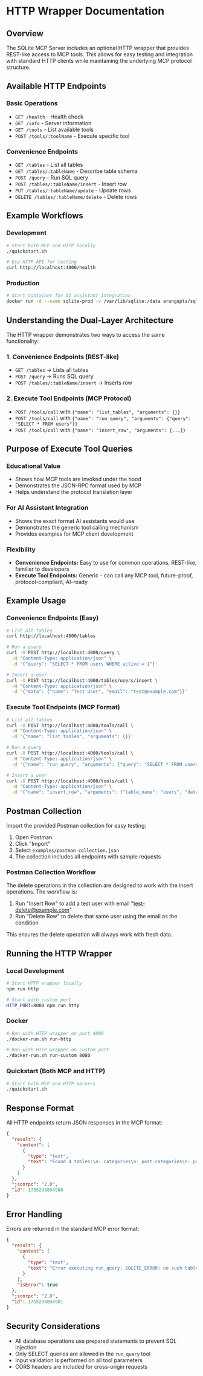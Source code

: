 # HTTP Wrapper Documentation

## Overview

The SQLite MCP Server includes an optional HTTP wrapper that provides REST-like access to MCP tools. This allows for easy testing and integration with standard HTTP clients while maintaining the underlying MCP protocol structure.

## Available HTTP Endpoints

### Basic Operations
- `GET /health` - Health check
- `GET /info` - Server information
- `GET /tools` - List available tools
- `POST /tools/:toolName` - Execute specific tool

### Convenience Endpoints
- `GET /tables` - List all tables
- `GET /tables/:tableName` - Describe table schema
- `POST /query` - Run SQL query
- `POST /tables/:tableName/insert` - Insert row
- `PUT /tables/:tableName/update` - Update rows
- `DELETE /tables/:tableName/delete` - Delete rows

## Example Workflows

### Development
```bash
# Start both MCP and HTTP locally
./quickstart.sh

# Use HTTP API for testing
curl http://localhost:4000/health
```

### Production
```bash
# Start container for AI assistant integration
docker run -d --name sqlite-prod -v /var/lib/sqlite:/data arungupta/sqlite-mcp-server
```

## Understanding the Dual-Layer Architecture

The HTTP wrapper demonstrates two ways to access the same functionality:

### 1. Convenience Endpoints (REST-like)
- `GET /tables` → Lists all tables
- `POST /query` → Runs SQL query
- `POST /tables/:tableName/insert` → Inserts row

### 2. Execute Tool Endpoints (MCP Protocol)
- `POST /tools/call` with `{"name": "list_tables", "arguments": {}}`
- `POST /tools/call` with `{"name": "run_query", "arguments": {"query": "SELECT * FROM users"}}`
- `POST /tools/call` with `{"name": "insert_row", "arguments": {...}}`

## Purpose of Execute Tool Queries

### Educational Value
- Shows how MCP tools are invoked under the hood
- Demonstrates the JSON-RPC format used by MCP
- Helps understand the protocol translation layer

### For AI Assistant Integration
- Shows the exact format AI assistants would use
- Demonstrates the generic tool calling mechanism
- Provides examples for MCP client development

### Flexibility
- **Convenience Endpoints:** Easy to use for common operations, REST-like, familiar to developers
- **Execute Tool Endpoints:** Generic - can call any MCP tool, future-proof, protocol-compliant, AI-ready

## Example Usage

### Convenience Endpoints (Easy)
```bash
# List all tables
curl http://localhost:4000/tables

# Run a query
curl -X POST http://localhost:4000/query \
  -H "Content-Type: application/json" \
  -d '{"query": "SELECT * FROM users WHERE active = 1"}'

# Insert a user
curl -X POST http://localhost:4000/tables/users/insert \
  -H "Content-Type: application/json" \
  -d '{"data": {"name": "Test User", "email": "test@example.com"}}'
```

### Execute Tool Endpoints (MCP Format)
```bash
# List all tables
curl -X POST http://localhost:4000/tools/call \
  -H "Content-Type: application/json" \
  -d '{"name": "list_tables", "arguments": {}}'

# Run a query
curl -X POST http://localhost:4000/tools/call \
  -H "Content-Type: application/json" \
  -d '{"name": "run_query", "arguments": {"query": "SELECT * FROM users WHERE active = 1"}}'

# Insert a user
curl -X POST http://localhost:4000/tools/call \
  -H "Content-Type: application/json" \
  -d '{"name": "insert_row", "arguments": {"table_name": "users", "data": {"name": "Test User", "email": "test@example.com"}}}'
```

## Postman Collection

Import the provided Postman collection for easy testing:
1. Open Postman
2. Click "Import"
3. Select `examples/postman-collection.json`
4. The collection includes all endpoints with sample requests

### Postman Collection Workflow

The delete operations in the collection are designed to work with the insert operations. The workflow is:
1. Run "Insert Row" to add a test user with email "test-delete@example.com"
2. Run "Delete Row" to delete that same user using the email as the condition

This ensures the delete operation will always work with fresh data.

## Running the HTTP Wrapper

### Local Development
```bash
# Start HTTP wrapper locally
npm run http

# Start with custom port
HTTP_PORT=8080 npm run http
```

### Docker
```bash
# Run with HTTP wrapper on port 4000
./docker-run.sh run-http

# Run with HTTP wrapper on custom port
./docker-run.sh run-custom 8080
```

### Quickstart (Both MCP and HTTP)
```bash
# Start both MCP and HTTP servers
./quickstart.sh
```

## Response Format

All HTTP endpoints return JSON responses in the MCP format:

```json
{
  "result": {
    "content": [
      {
        "type": "text",
        "text": "Found 4 tables:\n- categories\n- post_categories\n- posts\n- users"
      }
    ]
  },
  "jsonrpc": "2.0",
  "id": 1755298894980
}
```

## Error Handling

Errors are returned in the standard MCP error format:

```json
{
  "result": {
    "content": [
      {
        "type": "text",
        "text": "Error executing run_query: SQLITE_ERROR: no such table: nonexistent"
      }
    ],
    "isError": true
  },
  "jsonrpc": "2.0",
  "id": 1755298894981
}
```

## Security Considerations

- All database operations use prepared statements to prevent SQL injection
- Only SELECT queries are allowed in the `run_query` tool
- Input validation is performed on all tool parameters
- CORS headers are included for cross-origin requests
